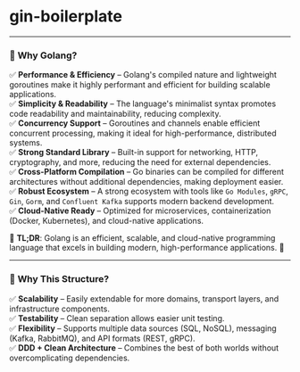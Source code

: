 # gin-boilerplate
---

### 🚀 **Why Golang?**
✅ **Performance & Efficiency** – Golang's compiled nature and lightweight goroutines make it highly performant and efficient for building scalable applications.  
✅ **Simplicity & Readability** – The language's minimalist syntax promotes code readability and maintainability, reducing complexity.  
✅ **Concurrency Support** – Goroutines and channels enable efficient concurrent processing, making it ideal for high-performance, distributed systems.  
✅ **Strong Standard Library** – Built-in support for networking, HTTP, cryptography, and more, reducing the need for external dependencies.  
✅ **Cross-Platform Compilation** – Go binaries can be compiled for different architectures without additional dependencies, making deployment easier.  
✅ **Robust Ecosystem** – A strong ecosystem with tools like `Go Modules`, `gRPC`, `Gin`, `Gorm`, and `Confluent Kafka` supports modern backend development.  
✅ **Cloud-Native Ready** – Optimized for microservices, containerization (Docker, Kubernetes), and cloud-native applications.

🔹 **TL;DR**: Golang is an efficient, scalable, and cloud-native programming language that excels in building modern, high-performance applications. 🚀

---

### 🎯 **Why This Structure?**
✅ **Scalability** – Easily extendable for more domains, transport layers, and infrastructure components.  
✅ **Testability** – Clean separation allows easier unit testing.  
✅ **Flexibility** – Supports multiple data sources (SQL, NoSQL), messaging (Kafka, RabbitMQ), and API formats (REST, gRPC).  
✅ **DDD + Clean Architecture** – Combines the best of both worlds without overcomplicating dependencies.


